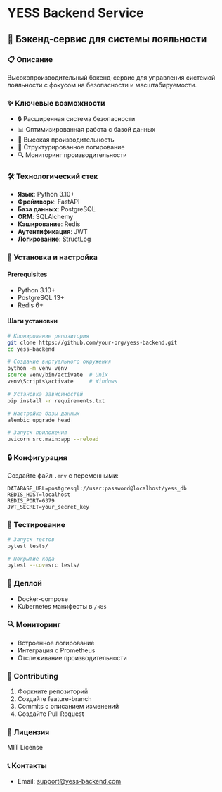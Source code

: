 # YESS Backend Service

## 🚀 Бэкенд-сервис для системы лояльности

### 📋 Описание
Высокопроизводительный бэкенд-сервис для управления системой лояльности с фокусом на безопасности и масштабируемости.

### ✨ Ключевые возможности
- 🔒 Расширенная система безопасности
- 📊 Оптимизированная работа с базой данных
- 🚀 Высокая производительность
- 📝 Структурированное логирование
- 🔍 Мониторинг производительности

### 🛠 Технологический стек
- **Язык**: Python 3.10+
- **Фреймворк**: FastAPI
- **База данных**: PostgreSQL
- **ORM**: SQLAlchemy
- **Кэширование**: Redis
- **Аутентификация**: JWT
- **Логирование**: StructLog

### 🔧 Установка и настройка

#### Prerequisites
- Python 3.10+
- PostgreSQL 13+
- Redis 6+

#### Шаги установки
```bash
# Клонирование репозитория
git clone https://github.com/your-org/yess-backend.git
cd yess-backend

# Создание виртуального окружения
python -m venv venv
source venv/bin/activate  # Unix
venv\Scripts\activate     # Windows

# Установка зависимостей
pip install -r requirements.txt

# Настройка базы данных
alembic upgrade head

# Запуск приложения
uvicorn src.main:app --reload
```

### 🔒 Конфигурация
Создайте файл `.env` с переменными:
```
DATABASE_URL=postgresql://user:password@localhost/yess_db
REDIS_HOST=localhost
REDIS_PORT=6379
JWT_SECRET=your_secret_key
```

### 🧪 Тестирование
```bash
# Запуск тестов
pytest tests/

# Покрытие кода
pytest --cov=src tests/
```

### 🚢 Деплой
- Docker-compose
- Kubernetes манифесты в `/k8s`

### 🔍 Мониторинг
- Встроенное логирование
- Интеграция с Prometheus
- Отслеживание производительности

### 🤝 Contributing
1. Форкните репозиторий
2. Создайте feature-branch
3. Commits с описанием изменений
4. Создайте Pull Request

### 📄 Лицензия
MIT License

### 📞 Контакты
- Email: support@yess-backend.com
